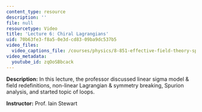```yaml
---
content_type: resource
description: ''
file: null
resourcetype: Video
title: 'Lecture 6: Chiral Lagrangians'
uid: 70b63fe3-f8a5-0e3d-cd83-09ba9dc537b5
video_files:
  video_captions_file: /courses/physics/8-851-effective-field-theory-spring-2013/video-lectures/lecture-6-chiral-lagrangians/zqOoSBbcack.vtt
video_metadata:
  youtube_id: zqOoSBbcack
---
```


**Description:** In this lecture, the professor discussed linear sigma model & field redefinitions, non-linear Lagrangian & symmetry breaking, Spurion analysis, and started topic of loops.

**Instructor:** Prof. Iain Stewart